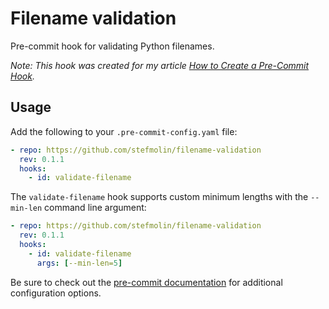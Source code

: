 # Filename validation
Pre-commit hook for validating Python filenames.

*Note: This hook was created for my article [How to Create a Pre-Commit Hook](https://stefaniemolin.com/coming-soonish/).*

## Usage

Add the following to your `.pre-commit-config.yaml` file:

```yaml
- repo: https://github.com/stefmolin/filename-validation
  rev: 0.1.1
  hooks:
    - id: validate-filename
```

The `validate-filename` hook supports custom minimum lengths with the `--min-len` command line argument:

```yaml
- repo: https://github.com/stefmolin/filename-validation
  rev: 0.1.1
  hooks:
    - id: validate-filename
      args: [--min-len=5]
```

Be sure to check out the [pre-commit documentation](https://pre-commit.com/#pre-commit-configyaml---hooks) for additional configuration options.
